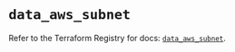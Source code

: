 # `data_aws_subnet`

Refer to the Terraform Registry for docs: [`data_aws_subnet`](https://registry.terraform.io/providers/hashicorp/aws/6.4.0/docs/data-sources/subnet).
